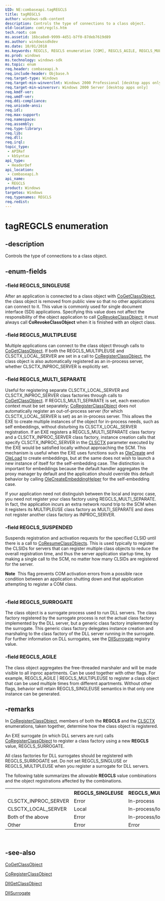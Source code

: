 ```yaml
---
UID: NE:combaseapi.tagREGCLS
title: tagREGCLS
author: windows-sdk-content
description: Controls the type of connections to a class object.
old-location: com\regcls.htm
tech.root: com
ms.assetid: 16bca8e0-9999-4d51-b7f0-87deb7619d89
ms.author: windowssdkdev
ms.date: 10/01/2018
ms.keywords: REGCLS, REGCLS enumeration [COM], REGCLS_AGILE, REGCLS_MULTIPLEUSE, REGCLS_MULTI_SEPARATE, REGCLS_SINGLEUSE, REGCLS_SURROGATE, REGCLS_SUSPENDED, _com_REGCLS, com.regcls, combaseapi/REGCLS, combaseapi/REGCLS_AGILE, combaseapi/REGCLS_MULTIPLEUSE, combaseapi/REGCLS_MULTI_SEPARATE, combaseapi/REGCLS_SINGLEUSE, combaseapi/REGCLS_SURROGATE, combaseapi/REGCLS_SUSPENDED, tagREGCLS
ms.prod: windows
ms.technology: windows-sdk
ms.topic: enum
req.header: combaseapi.h
req.include-header: Objbase.h
req.target-type: Windows
req.target-min-winverclnt: Windows 2000 Professional [desktop apps only]
req.target-min-winversvr: Windows 2000 Server [desktop apps only]
req.kmdf-ver: 
req.umdf-ver: 
req.ddi-compliance: 
req.unicode-ansi: 
req.idl: 
req.max-support: 
req.namespace: 
req.assembly: 
req.type-library: 
req.lib: 
req.dll: 
req.irql: 
topic_type:
 - APIRef
 - kbSyntax
api_type:
 - HeaderDef
api_location:
 - combaseapi.h
api_name:
 - REGCLS
product: Windows
targetos: Windows
req.typenames: REGCLS
req.redist: 
---
```


# tagREGCLS enumeration


## -description


Controls the type of connections to a class object.


## -enum-fields




### -field REGCLS_SINGLEUSE

After an application is connected to a class object with <a href="https://msdn.microsoft.com/en-us/library/ms684007(v=VS.85).aspx">CoGetClassObject</a>, the class object is removed from public view so that no other applications can connect to it. This value is commonly used for single document interface (SDI) applications. Specifying this value does not affect the responsibility of the object application to call <a href="https://msdn.microsoft.com/en-us/library/ms688650(v=VS.85).aspx">CoRevokeClassObject</a>; it must always call <b>CoRevokeClassObject</b> when it is finished with an object class.


### -field REGCLS_MULTIPLEUSE

Multiple applications can connect to the class object through calls to <a href="https://msdn.microsoft.com/en-us/library/ms684007(v=VS.85).aspx">CoGetClassObject</a>. If both the REGCLS_MULTIPLEUSE and CLSCTX_LOCAL_SERVER are set in a call to <a href="https://msdn.microsoft.com/en-us/library/ms693407(v=VS.85).aspx">CoRegisterClassObject</a>, the class object is also automatically registered as an in-process server, whether CLSCTX_INPROC_SERVER is explicitly set.


### -field REGCLS_MULTI_SEPARATE

Useful for registering separate CLSCTX_LOCAL_SERVER and CLSCTX_INPROC_SERVER class factories through calls to <a href="https://msdn.microsoft.com/en-us/library/ms684007(v=VS.85).aspx">CoGetClassObject</a>. If REGCLS_MULTI_SEPARATE is set, each execution context must be set separately; <a href="https://msdn.microsoft.com/en-us/library/ms693407(v=VS.85).aspx">CoRegisterClassObject</a> does not automatically register an out-of-process server (for which CLSCTX_LOCAL_SERVER is set) as an in-process server. This allows the EXE to create multiple instances of the object for in-process needs, such as self embeddings, without disturbing its CLSCTX_LOCAL_SERVER registration. If an EXE registers a REGCLS_MULTI_SEPARATE class factory and a CLSCTX_INPROC_SERVER class factory, instance creation calls that specify CLSCTX_INPROC_SERVER in the <a href="https://msdn.microsoft.com/dcb82ff2-56e4-4c7e-a621-7ffd0f1a9d8e">CLSCTX</a> parameter executed by the EXE would be satisfied locally without approaching the SCM. This mechanism is useful when the EXE uses functions such as <a href="https://msdn.microsoft.com/en-us/library/ms678409(v=VS.85).aspx">OleCreate</a> and <a href="https://msdn.microsoft.com/en-us/library/ms694338(v=VS.85).aspx">OleLoad</a> to create embeddings, but at the same does not wish to launch a new instance of itself for the self-embedding case. The distinction is important for embeddings because the default handler aggregates the proxy manager by default and the application should override this default behavior by calling <a href="https://msdn.microsoft.com/en-us/library/ms683795(v=VS.85).aspx">OleCreateEmbeddingHelper</a> for the self-embedding case. 

If your application need not distinguish between the local and inproc case, you need not register your class factory using REGCLS_MULTI_SEPARATE. In fact, the application incurs an extra network round trip to the SCM when it registers its MULTIPLEUSE class factory as MULTI_SEPARATE and does not register another class factory as INPROC_SERVER.


### -field REGCLS_SUSPENDED

Suspends registration and activation requests for the specified CLSID until there is a call to <a href="https://msdn.microsoft.com/en-us/library/ms692686(v=VS.85).aspx">CoResumeClassObjects</a>. This is used typically to register the CLSIDs for servers that can register multiple class objects to reduce the overall registration time, and thus the server application startup time, by making a single call to the SCM, no matter how many CLSIDs are registered for the server.

<div class="alert"><b>Note</b>  This flag prevents COM activation errors from a possible race condition between an application shutting down and that application attempting to register a COM class.</div>
<div> </div>

### -field REGCLS_SURROGATE

The class object is a surrogate process used to run DLL servers. The class factory registered by the surrogate process is not the actual class factory implemented by the DLL server, but a generic class factory implemented by the surrogate. This generic class factory delegates instance creation and marshaling to the class factory of the DLL server running in the surrogate. For further information on DLL surrogates, see the <a href="https://msdn.microsoft.com/en-us/library/ms691260(v=VS.85).aspx">DllSurrogate</a> registry value.


### -field REGCLS_AGILE

The class object aggregates the free-threaded marshaler
                                 and will be made visible to all inproc apartments. Can be used together with other flags. For example, REGCLS_AGILE | REGCLS_MULTIPLEUSE to register a
                                class object that can be used multiple times from
                                different apartments. Without other flags, behavior
                                will retain REGCLS_SINGLEUSE semantics in that only
                                one instance can be generated.


## -remarks



In <a href="https://msdn.microsoft.com/en-us/library/ms693407(v=VS.85).aspx">CoRegisterClassObject</a>, members of both the <b>REGCLS</b> and the <a href="https://msdn.microsoft.com/dcb82ff2-56e4-4c7e-a621-7ffd0f1a9d8e">CLSCTX</a> enumerations, taken together, determine how the class object is registered.



An EXE surrogate (in which DLL servers are run) calls <a href="https://msdn.microsoft.com/en-us/library/ms693407(v=VS.85).aspx">CoRegisterClassObject</a> to register a class factory using a new <b>REGCLS</b> value, REGCLS_SURROGATE.

All class factories for DLL surrogates should be registered with REGCLS_SURROGATE set. Do not set REGCLS_SINGLUSE or REGCLS_MULTIPLEUSE when you register a surrogate for DLL servers.

The following table summarizes the allowable <b>REGCLS</b> value combinations and the object registrations affected by the combinations.

<table>
<tr>
<th></th>
<th>REGCLS_SINGLEUSE</th>
<th>REGCLS_MULTIPLEUSE</th>
<th>REGCLS_MULTI_SEPARATE</th>
<th>Other</th>
</tr>
<tr>
<td>CLSCTX_INPROC_SERVER</td>
<td>Error</td>
<td>In-process</td>
<td>In-process</td>
<td>Error</td>
</tr>
<tr>
<td>CLSCTX_LOCAL_SERVER</td>
<td>Local</td>
<td>In-process/local</td>
<td>Local</td>
<td>Error</td>
</tr>
<tr>
<td>Both of the above</td>
<td>Error</td>
<td>In-process/local</td>
<td>In-process/local</td>
<td>Error</td>
</tr>
<tr>
<td>Other</td>
<td>Error</td>
<td>Error</td>
<td>Error</td>
<td>Error</td>
</tr>
</table>
 




## -see-also




<a href="https://msdn.microsoft.com/en-us/library/ms684007(v=VS.85).aspx">CoGetClassObject</a>



<a href="https://msdn.microsoft.com/en-us/library/ms693407(v=VS.85).aspx">CoRegisterClassObject</a>



<a href="https://msdn.microsoft.com/en-us/library/ms680760(v=VS.85).aspx">DllGetClassObject</a>



<a href="https://msdn.microsoft.com/en-us/library/ms691260(v=VS.85).aspx">DllSurrogate</a>
 

 

